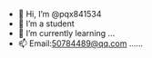 - 👋 Hi, I’m @pqx841534
- 👀 I’m a student
- 🌱 I’m currently learning ...
- 📫 Email:50784489@qq.com
......  
<!---
Pqx841534/Pqx841534 is a ✨ special ✨ repository because its `README.md` (this file) appears on your GitHub profile.
You can click the Preview link to take a look at your changes.
--->
